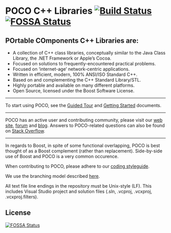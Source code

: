 POCO C++ Libraries [![Build Status](https://travis-ci.org/pocoproject/poco.png?branch=develop)](https://travis-ci.org/pocoproject/poco)
[![FOSSA Status](https://app.fossa.io/api/projects/git%2Bgithub.com%2Ffossas%2Fpoco-1.6.0.svg?type=shield)](https://app.fossa.io/projects/git%2Bgithub.com%2Ffossas%2Fpoco-1.6.0?ref=badge_shield)
==================

POrtable COmponents C++ Libraries are:
--------------------------------------
- A collection of C++ class libraries, conceptually similar to the Java Class Library, the .NET Framework or Apple’s Cocoa.
- Focused on solutions to frequently-encountered practical problems.
- Focused on ‘internet-age’ network-centric applications.
- Written in efficient, modern, 100% ANSI/ISO Standard C++.
- Based on and complementing the C++ Standard Library/STL.
- Highly portable and available on many different platforms.
- Open Source, licensed under the Boost Software License.

----
To start using POCO, see the [Guided Tour](http://pocoproject.org/docs-1.5.3/00100-GuidedTour.html) and [Getting Started](http://pocoproject.org/docs-1.5.3/00200-GettingStarted.html) documents.

----
POCO has an active user and contributing community, please visit our [web site](http://pocoproject.org), [forum](http://pocoproject.org/forum) and [blog](http://pocoproject.org/blog). 
Answers to POCO-related questions can also be found on [Stack Overflow](http://stackoverflow.com/questions/tagged/poco-libraries).

----
In regards to Boost, in spite of some functional overlapping,
POCO is best thought of as a Boost complement (rather than replacement).
Side-by-side use of Boost and POCO is a very common occurence.

When contributing to POCO, please adhere to our [coding styleguide](http://www.appinf.com/download/CppCodingStyleGuide.pdf).

We use the branching model described [here](http://nvie.com/posts/a-successful-git-branching-model/).

All text file line endings in the repository must be Unix-style (LF).
This includes Visual Studio project and solution files (.sln, .vcproj, .vcxproj, .vcxproj.filters).


## License
[![FOSSA Status](https://app.fossa.io/api/projects/git%2Bgithub.com%2Ffossas%2Fpoco-1.6.0.svg?type=large)](https://app.fossa.io/projects/git%2Bgithub.com%2Ffossas%2Fpoco-1.6.0?ref=badge_large)